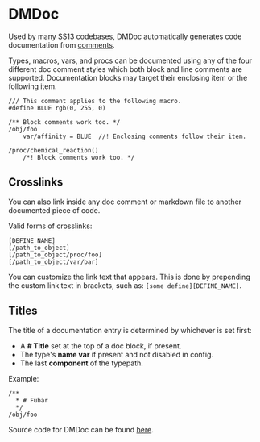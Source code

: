 # DMDoc

Used by many SS13 codebases, DMDoc automatically generates code documentation from [comments](../hello/comments.md).

Types, macros, vars, and procs can be documented using any of the four different doc comment styles which both block and line comments are supported. Documentation blocks may target their enclosing item or the following item.

```dm
/// This comment applies to the following macro.
#define BLUE rgb(0, 255, 0)

/** Block comments work too. */
/obj/foo
	var/affinity = BLUE  //! Enclosing comments follow their item.

/proc/chemical_reaction()
	/*! Block comments work too. */
```

## Crosslinks

You can also link inside any doc comment or markdown file to another documented piece of code.

Valid forms of crosslinks:

```dm
[DEFINE_NAME]
[/path_to_object]
[/path_to_object/proc/foo]
[/path_to_object/var/bar]
```

You can customize the link text that appears. This is done by prepending the custom link text in brackets, such as: `[some define][DEFINE_NAME]`.

## Titles

The title of a documentation entry is determined by whichever is set first:

* A **# Title** set at the top of a doc block, if present.
* The type's **name var** if present and not disabled in config.
* The last **component** of the typepath.

Example:

```dm
/**
  * # Fubar
  */
/obj/foo
```

Source code for DMDoc can be found [here](https://github.com/SpaceManiac/SpacemanDMM/tree/master/src/dmdoc).
